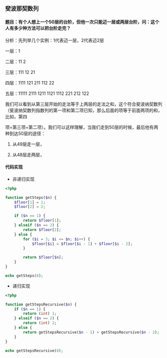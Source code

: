 ## **`斐波那契数列`**

#### 题目：有个人想上一个50层的台阶，但他一次只能迈一层或两层台阶，问：这个人有多少种方法可以把台阶走完？

分析：先列举几个实例：1代表迈一层，2代表迈2层

一层：1

二层：11  2

三层：111 12 21

四层：1111 121 211 112 22

五层：11111 2111 1211 1121 1112 221 212 122 

我们可以看到从第三层开始的走法等于上两层的走法之和，这个符合斐波纳契数列（斐波纳契数列指数列的第一项和第二项已知，那么后面的项等于前面两项的和，比如，第四

项=第三项+第二项）。我们可以这样理解，当我们走到50层的时候，最后他有两种到达50层的途径：

1. 从49层走一层，

2. 从48层走两层，

#### 代码实现

- 非递归实现

```php
<?php

function getSteps($n) {
    $floor[1] = 1;
    $floor[2] = 2;

    if ($n == 1) {
        return $floor[1];
    } elseif ($n == 2) {
        return $floor[2];
    } else {
        for ($i = 3; $i <= $n; $i++) {
            $floor[$i] = $floor[$i - 1] + $floor[$i - 2];
        }

        return $floor[$n];
    }
}

echo getSteps(8);
```

- 递归实现

```php
<?php

function getStepsRecursive($n) {
    if ($n == 1) {
        return (int) 1;
    } elseif ($n == 2) {
        return (int) 2;
    } else {
        return getStepsRecursive($n - 1) + getStepsRecursive($n - 2);
    }
}

echo getStepsRecursive(8);
```